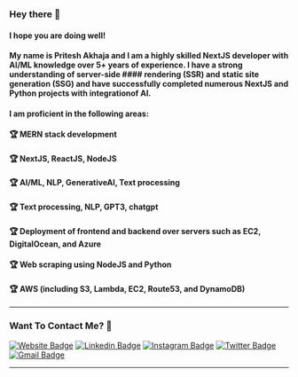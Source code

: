 ### Hey there 👋

#### I hope you are doing well!

#### My name is Pritesh Akhaja and I am a highly skilled NextJS developer with AI/ML knowledge over 5+ years of experience. I have a strong understanding of server-side #### rendering (SSR) and static site generation (SSG) and have successfully completed numerous NextJS and Python projects with integrationof AI.

#### I am proficient in the following areas:

#### 🏆 MERN stack development
#### 🏆 NextJS, ReactJS, NodeJS
#### 🏆 AI/ML, NLP, GenerativeAI, Text processing 
#### 🏆 Text processing, NLP, GPT3, chatgpt
#### 🏆 Deployment of frontend and backend over servers such as EC2, DigitalOcean, and Azure
#### 🏆 Web scraping using NodeJS and Python
#### 🏆 AWS (including S3, Lambda, EC2, Route53, and DynamoDB)

---

### Want To Contact Me? 📱

[![Website Badge](https://img.shields.io/badge/-Pritesh_Akhaja-yellow?style=plastic&logo=Paperspace&logoColor=white&link=https://priteshakhaja.tech/)](https://priteshakhaja.tech/)
[![Linkedin Badge](https://img.shields.io/badge/-Pritesh_Akhaja-blue?style=plastic&logo=Linkedin&logoColor=white&link=https://www.linkedin.com/in/pritesh-akhaja-1035571a9/)](https://www.linkedin.com/in/pritesh-akhaja-1035571a9/)
[![Instagram Badge](https://img.shields.io/badge/-priteshakhaja-purple?style=plastic&logo=instagram&logoColor=white&link=https://instagram.com/pritesh_akhaja/)](https://instagram.com/pritesh_akhaja)
[![Twitter Badge](https://img.shields.io/badge/-PriteshAkhaja-blue?style=plastic&logo=Twitter&logoColor=white&link=https://twitter.com/pritesh95302576/)](https://twitter.com/pritesh95302576/)
[![Gmail Badge](https://img.shields.io/badge/priteshakhaja1234@gmail.com-white?style=plastic&logo=Gmail&logoColor=&link=mailto:priteshakhaja1234@gmail.com)](mailto:priteshakhaja1234@gmail.com)



---

